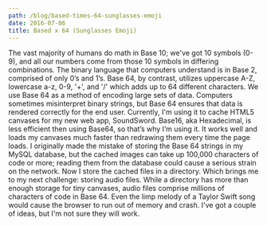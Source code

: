 ```yaml
---
path: /blog/based-times-64-sunglasses-emoji
date: 2016-07-06
title: Based x 64 (Sunglasses Emoji)
---
```

The vast majority of humans do math in Base 10; we've got 10 symbols (0-9), and all our numbers come from those 10 symbols in differing combinations. The binary language that computers understand is in Base 2, comprised of only 0’s and 1’s. Base 64, by contrast, utilizes uppercase A-Z, lowercase a-z, 0-9, '+', and '/' which adds up to 64 different characters. We use Base 64 as a method of encoding large sets of data. Computers sometimes misinterpret binary strings, but Base 64 ensures that data is rendered correctly for the end user. Currently, I'm using it to cache HTML5 canvases for my new web app, SoundSword. Base16, aka Hexadecimal, is less efficient then using Base64, so that’s why I’m using it. It works well and loads my canvases much faster than redrawing them every time the page loads. I originally made the mistake of storing the Base 64 strings in my MySQL database, but the cached images can take up 100,000 characters of code or more; reading them from the database could cause a serious strain on the network. Now I store the cached files in a directory. Which brings me to my next challenge: storing audio files. While a directory has more than enough storage for tiny canvases, audio files comprise millions of characters of code in Base 64. Even the limp melody of a Taylor Swift song would cause the browser to run out of memory and crash. I've got a couple of ideas, but I'm not sure they will work.
